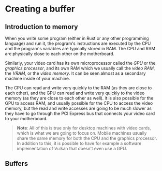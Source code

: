 # Creating a buffer

## Introduction to memory

When you write some program (either in Rust or any other programming language) and run it, the
program's instructions are executed by the CPU and the program's variables are typically stored in
RAM. The CPU and RAM are physically close to each other on the motherboard.

Similarly, your video card has its own microprocessor called the *GPU* or the *graphics processor*,
and its own RAM which we usually call the *video RAM*, the *VRAM*, or the *video memory*. It can
be seen almost as a secondary machine inside of your machine.

The CPU can read and write very quickly to the RAM (as they are close to each other), and the GPU
can read and write very quickly to the video memory (as they are close to each other as well). It
is also possible for the GPU to access RAM, and usually possible for the CPU to access the video
memory, but the read and write accesses are going to be much slower as they have to go through the 
PCI Express bus that connects your video card to your motherboard.

> **Note**: All of this is true only for desktop machines with video cards, which is what we
> are going to focus on. Mobile machines usually share the same memory for both the CPU and the
> graphics processor. In addition to this, it is possible to have for example a software
> implementation of Vulkan that doesn't even use a GPU.

## Buffers


